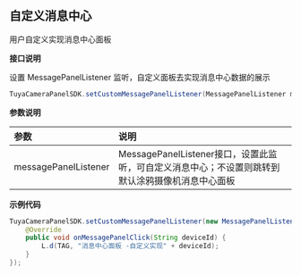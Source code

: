 ## 自定义消息中心

用户自定义实现消息中心面板

**接口说明**

设置 MessagePanelListener 监听，自定义面板去实现消息中心数据的展示

```java
TuyaCameraPanelSDK.setCustomMessagePanelListener(MessagePanelListener messagePanelListener);
```

 **参数说明**

| 参数                 | 说明                                                         |
| :------------------- | :----------------------------------------------------------- |
| messagePanelListener | MessagePanelListener接口，设置此监听，可自定义消息中心；不设置则跳转到默认涂鸦摄像机消息中心面板 |

**示例代码**

```java
TuyaCameraPanelSDK.setCustomMessagePanelListener(new MessagePanelListener() {
    @Override
    public void onMessagePanelClick(String deviceId) {
        L.d(TAG, "消息中心面板 -自定义实现" + deviceId);
    }
});
```
